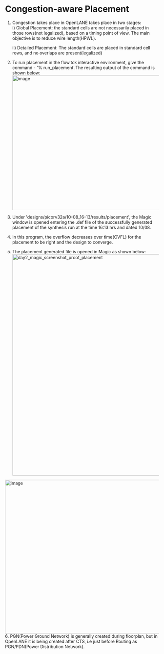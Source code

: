 # Congestion-aware Placement
1. Congestion takes place in OpenLANE takes place in two stages:  \
     i) Global Placement: the standard cells are not necessarily placed in those rows(not legalized), based on a timing point of view. The main objective is to reduce wire length(HPWL).

    ii) Detailed Placement: The standard cells are placed in standard cell rows, and no overlaps are present(legalized)
2. To run placement in the flow.tck interactive environment, give the command - '% run_placement'.The resulting output of the command is shown below: <img width="882" height="440" alt="image" src="https://github.com/user-attachments/assets/17d59599-96aa-402a-bf71-bfb4452a93b9" />

3. Under 'designs/picorv32a/10-08_16-13/results/placement', the Magic window is opened entering the .def file of the successfully generated placement of the synthesis run at the time 16:13 hrs and dated 10/08.
4. In this program, the overflow decreases over time(OVFL) for the placement to be right and the design to converge.
5. The placement generated file is opened in Magic as shown below:<img width="1916" height="723" alt="day2_magic_screenshot_proof_placement" src="https://github.com/user-attachments/assets/b5ceb4f7-ffa5-4a25-bc68-17f104d27036" />
<img width="959" height="502" alt="image" src="https://github.com/user-attachments/assets/2ace58fd-d46a-4d2e-8ab5-9d0a650a41de" />
6. PGN(Power Ground Network) is generally created during floorplan, but in OpenLANE it is being created after CTS, i.e just before Routing as PGN/PDN(Power Distribution Network).
